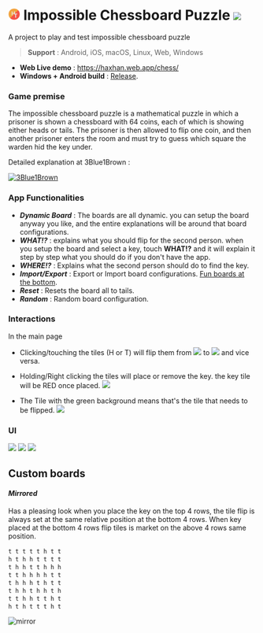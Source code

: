

# <img src="assets/icons/app_icon.png" width="24px"/> Impossible Chessboard Puzzle  <img src="https://i.imgur.com/uyWVRAa.png" width="24px"/> 

A project to play and test impossible chessboard puzzle

> **Support** : Android, iOS, macOS, Linux, Web, Windows

- **Web Live demo** : https://haxhan.web.app/chess/
- **Windows + Android build** : [Release](https://github.com/H4zh4n/impossible-chessboard-puzzle/releases). 

### Game premise
The impossible chessboard puzzle is a mathematical puzzle in which a prisoner is shown a chessboard with 64 coins, each of which is showing either heads or tails. The prisoner is then allowed to flip one coin, and then another prisoner enters the room and must try to guess which square the warden hid the key under.

Detailed explanation at 3Blue1Brown :

[![3Blue1Brown](https://github.com/H4zh4n/impossible-chessboard-puzzle/assets/47919702/a6d0271e-8088-41fd-9caf-785c41e17fbb)](https://www.youtube.com/watch?v=wTJI_WuZSwE)

### App Functionalities
- ***Dynamic Board*** : The boards are all dynamic. you can setup the board anyway you like, and the entire explanations will be around that board configurations.
- ***WHAT!?*** : explains what you should flip for the second person. when you setup the board and select a key, touch **WHAT!?** and it will explain it step by step what you should do if you don't have the app.
- ***WHERE!?*** : Explains what the second person should do to find the key.
- ***Import/Export*** : Export or Import board configurations. [Fun boards at the bottom](#custom-boards).
- ***Reset*** : Resets the board all to tails.
- ***Random*** : Random board configuration.


### Interactions
In the main page
- Clicking/touching the tiles (H or T) will flip them from <img src="https://i.imgur.com/NCzrHiE.png" width="30px" /> to <img src="https://i.imgur.com/bkYywhv.png" width="30px" /> and vice versa.

- Holding/Right clicking the tiles will place or remove the key. the key tile will be RED once placed. <img src="https://i.imgur.com/kbtNMWC.png" width="30px" />


- The Tile with the green background means that's the tile that needs to be flipped. <img src="https://i.imgur.com/ugaLrOS.png" width="30px" />




### UI
<img src="https://i.imgur.com/Or4Uqvq.png" width="30%"/> <img src="https://i.imgur.com/wlxzVjQ.png" width="30%"/> <img src="https://i.imgur.com/GRNp4Ds.png" width="30%"/>  



## Custom boards

#### *Mirrored*
Has a pleasing look when you place the key on the top 4 rows, the tile flip is always set at the same relative position at the bottom 4 rows. When key placed at the bottom 4 rows flip tiles is market on the above 4 rows same position.

```  
t t t t t h t t  
h t h h t t t t  
t h h t t h h h  
t t h h h h t t  
t h h h t h t t  
t h h t h h t h  
t t h h t t h t  
h t h t t t h t  
```
![mirror](https://github.com/H4zh4n/impossible-chessboard-puzzle/assets/47919702/d249e225-3aa5-4dc3-8149-824f99d787ae)
